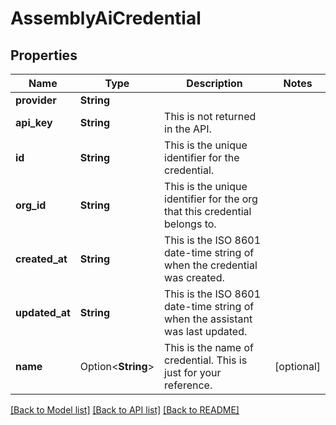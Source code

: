 # AssemblyAiCredential

## Properties

Name | Type | Description | Notes
------------ | ------------- | ------------- | -------------
**provider** | **String** |  | 
**api_key** | **String** | This is not returned in the API. | 
**id** | **String** | This is the unique identifier for the credential. | 
**org_id** | **String** | This is the unique identifier for the org that this credential belongs to. | 
**created_at** | **String** | This is the ISO 8601 date-time string of when the credential was created. | 
**updated_at** | **String** | This is the ISO 8601 date-time string of when the assistant was last updated. | 
**name** | Option<**String**> | This is the name of credential. This is just for your reference. | [optional]

[[Back to Model list]](../README.md#documentation-for-models) [[Back to API list]](../README.md#documentation-for-api-endpoints) [[Back to README]](../README.md)


